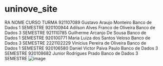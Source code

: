 # uninove_site

RA        NOME 	                  CURSO 	        TURMA 
921107089	Gustavo Araujo Monteiro	Banco de Dados	1 SEMESTRE 
920100944	Adilson Alves Franco de Oliveira	Banco de Dados	3 SEMESTRE 
921110785	Guilherme Arcanjo De Sousa	Banco de Dados	1 SEMESTRE 
920100771	Maria Luiza dos Santos Veloso 	Banco de Dados	3 SEMESTRE 
2221102229	Vinícius Pereira de Oliveira	Banco de Dados	1 SEMESTRE 
920106580	Daniel Victor Paiva Paulo 	Banco de Dados	3 SEMESTRE 
920108682	Junior Rodrigues Prado 	Banco de Dados	3 SEMESTRE 
![image](https://user-images.githubusercontent.com/80603585/111051917-75d5a180-8435-11eb-8e89-6d02e8314fa5.png)
